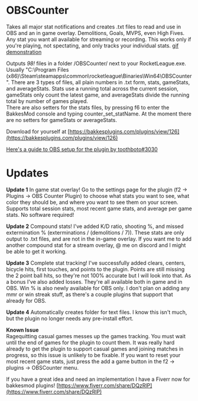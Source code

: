 # OBSCounter

Takes all major stat notifications and creates .txt files to read and use in OBS and an in game overlay. Demolitions, Goals, MVPS, even High Fives. Any stat you want all available for streaming or recording. This works only if you're playing, not spectating, and only tracks your individual stats.
[gif demonstration](https://gfycat.com/reasonableunhappygar)

Outputs *98!* files in a folder /OBSCounter/ next to your RocketLeague.exe. Usually "C:\Program Files (x86)\Steam\steamapps\common\rocketleague\Binaries\Win64\OBSCounter". There are 3 types of files, all plain numbers in .txt form, stats, gameStats, and averageStats. Stats use a running total across the current session, gameStats only count the latest game, and averageStats divide the running total by number of games played.  
There are also setters for the stats files, by pressing f6 to enter the BakkesMod console and typing counter_set_statName. At the moment there are no setters for gameStats or averageStats.

Download for yourself at [https://bakkesplugins.com/plugins/view/126](https://bakkesplugins.com/plugins/view/126)

[Here's a guide to OBS setup for the plugin by toothboto#3030](https://pastebin.com/w3kzUAh3)

# Updates
**Update 1** In game stat overlay! Go to the settings page for the plugin (f2 -> Plugins -> OBS Counter Plugin) to choose what stats you want to see, what color they should be, and where you want to see them on your screen. Supports total session stats, most recent game stats, and average per game stats. No software required!

**Update 2** Compound stats! I've added K/D ratio, shooting %, and missed extermination % (exterminations / (demolitions / 7)). These stats are only output to .txt files, and are not in the in-game overlay. If you want me to add another compound stat for a stream overlay, @ me on discord and I might be able to get it working. 

**Update 3** Complete stat tracking! I've successfully added clears, centers, bicycle hits, first touches, and points to the plugin. Points are still missing the 2 point ball hits, so they're not 100% accurate but I will look into that. As a bonus I've also added losses. They're all available both in game and in OBS. Win % is also newly available for OBS only. I don't plan on adding any mmr or win streak stuff, as there's a couple plugins that support that already for OBS.

**Update 4** Automatically creates folder for text files. I know this isn't much, but the plugin no longer needs any pre-install effort. 

**Known Issue**  
Ragequitting casual games messes up the games tracking. You must wait until the end of games for the plugin to count them. It was really hard already to get the plugin to support casual games and joining matches in progress, so this issue is unlikely to be fixable. If you want to reset your most recent game stats, just press the add a game button in the f2 -> plugins -> OBSCounter menu.

If you have a great idea and need an implementation I have a Fiverr now for bakkesmod plugins! 
[https://www.fiverr.com/share/DQzRlP](https://www.fiverr.com/share/DQzRlP)
